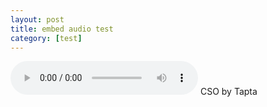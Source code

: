```yaml
---
layout: post
title: embed audio test
category: [test]
---
```


<audio controls>
	<source src="https://github.com/jkmangang/Tapta-Singles/blob/master/CSO.mp3" type="audio/mpeg">
</audio>
CSO by Tapta
